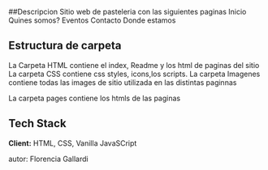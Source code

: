 ##Descripcion
Sitio web de pasteleria con las siguientes paginas 
Inicio
Quines somos?
Eventos
Contacto
Donde estamos

## Estructura de carpeta


La Carpeta HTML contiene el index, Readme y los html de  paginas del sitio
La carpeta CSS contiene css styles, icons,los scripts.
La carpeta Imagenes contiene todas las images de sitio utilizada en las distintas paginnas

La carpeta pages contiene los htmls de las paginas

## Tech Stack

**Client:** HTML, CSS, Vanilla JavaSCript


autor: Florencia Gallardi